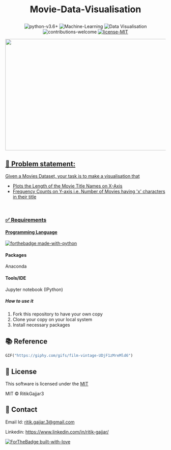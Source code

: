 # <p align="center">Movie-Data-Visualisation</p>

<p align="center">
    <img src="https://img.shields.io/badge/python-v3.6+-blue.svg"
         alt="python-v3.6+">
    <img src="https://img.shields.io/badge/Machine-Learning-red.svg"
         alt="Machine-Learning">
    <img src="https://img.shields.io/badge/Data-Visualisation-yellow.svg"
         alt="Data Visualisation">
    <img src="https://img.shields.io/badge/contributions-welcome-orange.svg"
         alt="contributions-welcome">
    <a href="https://github.com/RitikGajjar3/Movie-Data-Visualisation/blob/master/LICENSE">
    <img src="https://img.shields.io/badge/license-MIT-green.svg"
         alt="license-MIT">
</p>

<p align="center">
  <img width="600" height="350" src="https://media.giphy.com/media/UDjF1zMreMld6/giphy.gif">
</p>

<h2>📘 Problem statement:</h2>
Given a Movies Dataset, your task is to make a visualisation that

- Plots the Length of the Movie Title Names on X-Axis
- Frequency Counts on Y-axis i.e. Number of Movies having 'x' characters in their title

<br>

### ✅  Requirements

#### Programming Language
[![forthebadge made-with-python](http://ForTheBadge.com/images/badges/made-with-python.svg)](https://www.python.org/)

#### Packages
Anaconda

#### Tools/IDE 
Jupyter notebook (IPython)

##### How to use it
1. Fork this repository to have your own copy
2. Clone your copy on your local system
3. Install necessary packages

## 📚 Reference
```python
GIF("https://giphy.com/gifs/film-vintage-UDjF1zMreMld6")
```

## 📜 License

This software is licensed under the [MIT](https://github.com/RitikGajjar3/Movie-Data-Visualisation/blob/master/LICENSE)

MIT © RitikGajjar3

## 🤝 Contact

Email Id: ritik.gajjar.3@gmail.com

Linkedin: https://www.linkedin.com/in/ritik-gajjar/

[![ForTheBadge built-with-love](http://ForTheBadge.com/images/badges/built-with-love.svg)](https://github.com/RitikGajjar3)
